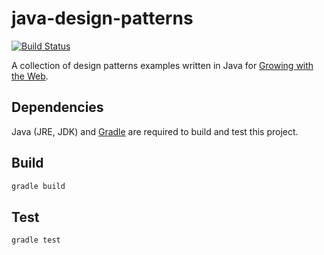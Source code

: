 # java-design-patterns

[![Build Status](http://img.shields.io/travis/gwtw/java-design-patterns.svg?style=flat)](http://travis-ci.org/gwtw/java-design-patterns)

A collection of design patterns examples written in Java for [Growing with the Web][1].



## Dependencies

Java (JRE, JDK) and [Gradle](https://gradle.org/) are required to build and test this project.



## Build

```bash
gradle build
```



## Test

```bash
gradle test
```



[1]: http://www.growingwiththeweb.com
